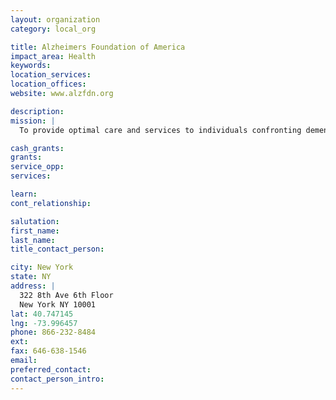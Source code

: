 ```yaml
---
layout: organization
category: local_org

title: Alzheimers Foundation of America
impact_area: Health
keywords: 
location_services: 
location_offices: 
website: www.alzfdn.org

description: 
mission: |
  To provide optimal care and services to individuals confronting dementia, and to their caregivers and families—through member organizations dedicated to improving quality of life.

cash_grants: 
grants: 
service_opp: 
services: 

learn: 
cont_relationship: 

salutation: 
first_name: 
last_name: 
title_contact_person: 

city: New York
state: NY
address: |
  322 8th Ave 6th Floor  
  New York NY 10001
lat: 40.747145
lng: -73.996457
phone: 866-232-8484
ext: 
fax: 646-638-1546
email: 
preferred_contact: 
contact_person_intro: 
---
```

